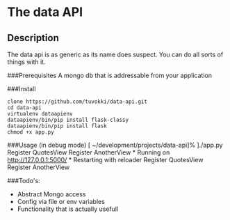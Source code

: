 # The data API

## Description
The data api is as generic as its name does suspect. You can do all sorts of things with it.

###Prerequisites
A mongo db that is addressable from your application

###Install

    clone https://github.com/tuvokki/data-api.git
    cd data-api
    virtualenv dataapienv
    dataapienv/bin/pip install flask-classy
    dataapienv/bin/pip install flask
    chmod +x app.py

###Usage (in debug mode)
    [ ~/development/projects/data-api]% ]./app.py
	Register QuotesView
	Register AnotherView
    * Running on http://127.0.0.1:5000/
	* Restarting with reloader
	Register QuotesView
	Register AnotherView

###Todo's:
* Abstract Mongo access
* Config via file or env variables
* Functionality that is actually usefull
